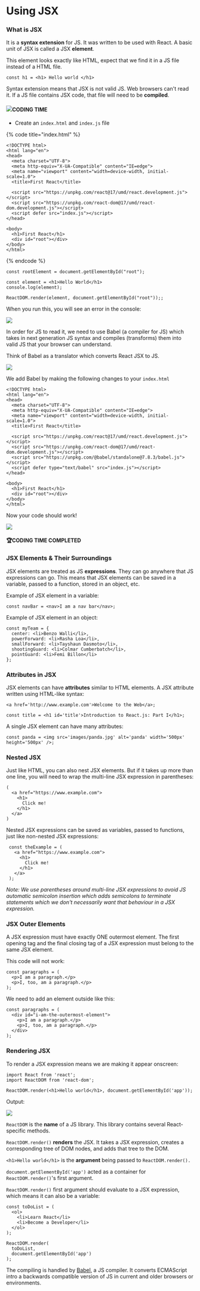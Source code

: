 # Using JSX

### What is JSX

It is a **syntax extension** for JS. It was written to be used with React. A basic unit of JSX is called a JSX **element**.

This element looks exactly like HTML, expect that we find it in a JS file instead of a HTML file.

```
const h1 = <h1> Hello world </h1>
```

Syntax extension means that JSX is not valid JS. Web browsers can't read it. If a JS file contains JSX code, that file will need to be **compiled**.

#### ![](<../.gitbook/assets/image (2) (1).png>)**CODING TIME**&#x20;

* Create an `index.html` and `index.js` file

{% code title="index.html" %}
```
<!DOCTYPE html>
<html lang="en">
<head>
  <meta charset="UTF-8">
  <meta http-equiv="X-UA-Compatible" content="IE=edge">
  <meta name="viewport" content="width=device-width, initial-scale=1.0">
  <title>First React</title>
  
  <script src="https://unpkg.com/react@17/umd/react.development.js"></script>
  <script src="https://unpkg.com/react-dom@17/umd/react-dom.development.js"></script>
  <script defer src="index.js"></script>
</head>

<body>
  <h1>First React</h1>
  <div id="root"></div>
</body>
</html>
```
{% endcode %}

```
const rootElement = document.getElementById("root");

const element = <h1>Hello World</h1>
console.log(element);

ReactDOM.render(element, document.getElementById("root"));;
```

When you run this, you will see an error in the console:

![](<../.gitbook/assets/Screenshot 2022-01-23 at 6.46.33 PM.png>)

In order for JS to read it, we need to use Babel (a compiler for JS) which takes in next generation JS syntax and compiles (transforms) them into valid JS that your browser can understand.&#x20;

Think of Babel as a translator which converts React JSX to JS.&#x20;

![](<../.gitbook/assets/image (4) (1).png>)

We add Babel by making the following changes to your `index.html`

```
<!DOCTYPE html>
<html lang="en">
<head>
  <meta charset="UTF-8">
  <meta http-equiv="X-UA-Compatible" content="IE=edge">
  <meta name="viewport" content="width=device-width, initial-scale=1.0">
  <title>First React</title>
  
  <script src="https://unpkg.com/react@17/umd/react.development.js"></script>
  <script src="https://unpkg.com/react-dom@17/umd/react-dom.development.js"></script>
  <script src="https://unpkg.com/@babel/standalone@7.8.3/babel.js"></script>
  <script defer type="text/babel" src="index.js"></script>
</head>

<body>
  <h1>First React</h1>
  <div id="root"></div>
</body>
</html>
```

Now your code should work!

![](<../.gitbook/assets/Screenshot 2022-01-23 at 6.54.30 PM.png>)

#### **🏆CODING TIME COMPLETED**

### JSX Elements & Their Surroundings

JSX elements are treated as JS **expressions**. They can go anywhere that JS expressions can go. This means that JSX elements can be saved in a variable, passed to a function, stored in an object, etc.

Example of JSX element in a variable:

```
const navBar = <nav>I am a nav bar</nav>;
```

Example of JSX element in an object:

```
const myTeam = {
  center: <li>Benzo Walli</li>,
  powerForward: <li>Rasha Loa</li>,
  smallForward: <li>Tayshaun Dasmoto</li>,
  shootingGuard: <li>Colmar Cumberbatch</li>,
  pointGuard: <li>Femi Billon</li>
};
```

### Attributes in JSX

JSX elements can have **attributes** similar to HTML elements. A JSX attribute written using HTML-like syntax:

```
<a href='http://www.example.com'>Welcome to the Web</a>;
 
const title = <h1 id='title'>Introduction to React.js: Part I</h1>; 
```

A single JSX element can have many attributes:

```
const panda = <img src='images/panda.jpg' alt='panda' width='500px' height='500px' />;
```

### Nested JSX

Just like HTML, you can also nest JSX elements. But if it takes up more than one line, you will need to wrap the multi-line JSX expression in parentheses:

```
(
  <a href="https://www.example.com">
    <h1>
      Click me!
    </h1>
  </a>
)
```

Nested JSX expressions can be saved as variables, passed to functions, just like non-nested JSX expressions:

```
 const theExample = (
   <a href="https://www.example.com">
     <h1>
       Click me!
     </h1>
   </a>
 );
```

_Note: We use parentheses around multi-line JSX expressions to avoid JS automatic semicolon insertion which adds semicolons to terminate statements which we don't necessarily want that behaviour in a JSX expression._

### JSX Outer Elements

A JSX expression must have exactly ONE outermost element. The first opening tag and the final closing tag of a JSX expression must belong to the same JSX element.

This code will not work:

```
const paragraphs = (
  <p>I am a paragraph.</p> 
  <p>I, too, am a paragraph.</p>
);
```

We need to add an element outside like this:

```
const paragraphs = (
  <div id="i-am-the-outermost-element">
    <p>I am a paragraph.</p>
    <p>I, too, am a paragraph.</p>
  </div>
);
```

### Rendering JSX

To render a JSX expression means we are making it appear onscreen:

```
import React from 'react';
import ReactDOM from 'react-dom';

ReactDOM.render(<h1>Hello world</h1>, document.getElementById('app'));
```

Output:

![](<../.gitbook/assets/Screenshot 2022-01-12 at 9.34.19 PM.png>)

`ReactDOM` is the **name** of a JS library. This library contains several React-specific methods.

`ReactDOM.render()` **renders** the JSX. It takes a JSX expression, creates a corresponding tree of DOM nodes, and adds that tree to the DOM.

`<h1>Hello world</h1>` is the **argument** being passed to `ReactDOM.render().`

`document.getElementById('app')` acted as a container for `ReactDOM.render()`'s first argument.

`ReactDOM.render()` first argument should evaluate to a JSX expression, which means it can also be a variable:

```
const toDoList = (
  <ol>
    <li>Learn React</li>
    <li>Become a Developer</li>
  </ol>
);
 
ReactDOM.render(
  toDoList, 
  document.getElementById('app')
);
```

The compiling is handled by [Babel](https://babeljs.io), a JS compiler. It converts ECMAScript intro a backwards compatible version of JS in current and older browsers or environments.
